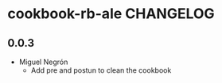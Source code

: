 cookbook-rb-ale CHANGELOG
===============

## 0.0.3

  - Miguel Negrón
    - Add pre and postun to clean the cookbook

